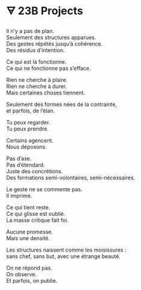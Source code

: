 # 🜃 23B Projects

Il n’y a pas de plan.  
Seulement des structures apparues.  
Des gestes répétés jusqu’à cohérence.  
Des résidus d’intention.

Ce qui est là fonctionne.  
Ce qui ne fonctionne pas s’efface.

Rien ne cherche à plaire.  
Rien ne cherche à durer.  
Mais certaines choses tiennent.

Seulement des formes nées de la contrainte,  
et parfois, de l’élan.

Tu peux regarder.  
Tu peux prendre.

Certains agencent.  
Nous déposons.

Pas d’axe.  
Pas d’étendard.  
Juste des concrétions.  
Des formations semi-volontaires, semi-nécessaires.

Le geste ne se commente pas.  
Il imprime.

Ce qui tient reste.  
Ce qui glisse est oublié.  
La masse critique fait foi.

Aucune promesse.  
Mais une densité.

Les structures naissent comme les moisissures :  
sans chef, sans but, avec une étrange beauté.

On ne répond pas.  
On observe.  
Et parfois, on publie.
